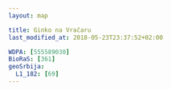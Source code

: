 ```yaml
---
layout: map

title: Ginko na Vračaru
last_modified_at: 2018-05-23T23:37:52+02:00

WDPA: [555589030]
BioRaS: [361]
geoSrbija:
  L1_182: [69]
---
```

